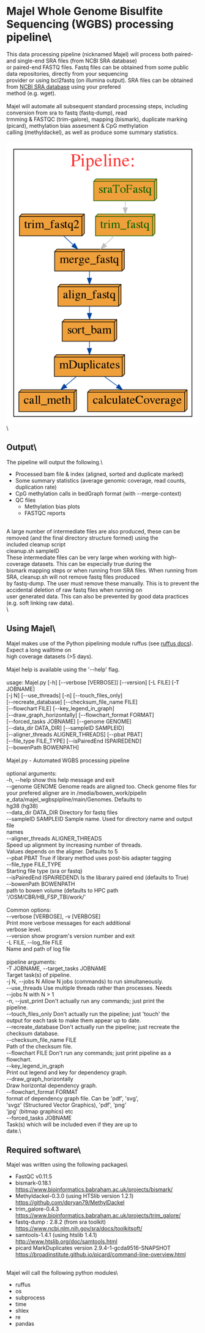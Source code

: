 # Majel Whole Genome Bisulfite Sequencing (WGBS) processing pipeline\

This data processing pipeline (nicknamed Majel) will process both paired- and single-end SRA files (from NCBI SRA database)\
or paired-end FASTQ files. Fastq files can be obtained from some public data repositories, directly from your sequencing \
provider or using bcl2fastq (on illumina output). SRA files can be obtained from [NCBI SRA database](https://www.ncbi.nlm.nih.gov/) using your prefered \
method (e.g. wget).\
\
Majel will automate all subsequent standard processing steps, including conversion from sra to fastq (fastq-dump), read \
trmming & FASTQC (trim-galore), mapping (bismark), duplicate marking (picard), methylation bias assesment & CpG methylation \
calling (methyldackel), as well as produce some summary statistics.\
\
![Majel Process](/images/MajelFlowchart.png)
\
## Output\
The pipeline will output the following.\

* Processed bam file & index (aligned, sorted and duplicate marked)
* Some summary statistics (average genomic coverage, read counts, duplication rate)
* CpG methylation calls in bedGraph format (with --merge-context)
* QC files
   * Methylation bias plots
   * FASTQC reports

\
A large number of intermediate files are also produced, these can be removed (and the final directory structure formed) using the \
included cleanup script\
	cleanup.sh sampleID\
These intermediate files can be very large when working with high-coverage datasets. This can be especially true during the \
bismark mapping steps or when running from SRA files. When running from SRA, cleanup.sh will not remove fastq files produced\
by fastq-dump. The user must remove these manually. This is to prevent the accidental deletion of raw fastq files when running on\
user generated data. This can also be prevented by good data practices (e.g. soft linking raw data).\
\
## Using Majel\
Majel makes use of the Python pipelining module ruffus (see [ruffus docs](http://www.ruffus.org.uk/)). Expect a long walltime on\
high coverage datasets (>5 days).\
\
Majel help is available using the '--help' flag.\
\
usage: Majel.py [-h] [--verbose [VERBOSE]] [--version] [-L FILE] [-T JOBNAME]\
                [-j N] [--use_threads] [-n] [--touch_files_only]\
                [--recreate_database] [--checksum_file_name FILE]\
                [--flowchart FILE] [--key_legend_in_graph]\
                [--draw_graph_horizontally] [--flowchart_format FORMAT]\
                [--forced_tasks JOBNAME] [--genome GENOME]\
                [--data_dir DATA_DIR] [--sampleID SAMPLEID]\
                [--aligner_threads ALIGNER_THREADS] [--pbat PBAT]\
                [--file_type FILE_TYPE] [--isPairedEnd ISPAIREDEND]\
                [--bowenPath BOWENPATH]\
\
Majel.py - Automated WGBS processing pipeline\
\
optional arguments: \
  -h, --help            show this help message and exit\
  --genome GENOME       Genome reads are aligned too. Check genome files for\
                        your prefered aligner are in /media/bowen_work/pipelin\
                        e_data/majel_wgbspipline/main/Genomes. Defaults to\
                        hg38 (hg38)\
  --data_dir DATA_DIR   Directory for fastq files\
  --sampleID SAMPLEID   Sample name. Used for directory name and output file\
                        names\
  --aligner_threads ALIGNER_THREADS\
                        Speed up alignment by increasing number of threads.\
                        Values depends on the aligner. Defaults to 5\
  --pbat PBAT           True if library method uses post-bis adapter tagging\
  --file_type FILE_TYPE\
                        Starting file type (sra or fastq)\
  --isPairedEnd ISPAIREDEND\ 
                        Is the libarary paired end (defaults to True)\
  --bowenPath BOWENPATH\
                        path to bowen volume (defaults to HPC path\
                        '/OSM/CBR/HB_FSP_TBI/work/'\
\
Common options:\
  --verbose [VERBOSE], -v [VERBOSE]\
                        Print more verbose messages for each additional\
                        verbose level.\
  --version             show program's version number and exit\
  -L FILE, --log_file FILE\
                        Name and path of log file\
\
pipeline arguments: \
  -T JOBNAME, --target_tasks JOBNAME\
                        Target task(s) of pipeline.\
  -j N, --jobs N        Allow N jobs (commands) to run simultaneously.\
  --use_threads         Use multiple threads rather than processes. Needs\
                        --jobs N with N > 1\
  -n, --just_print      Don't actually run any commands; just print the\
                        pipeline.\
  --touch_files_only    Don't actually run the pipeline; just 'touch' the\
                        output for each task to make them appear up to date.\
  --recreate_database   Don't actually run the pipeline; just recreate the\
                        checksum database.\
  --checksum_file_name FILE\
                        Path of the checksum file.\
  --flowchart FILE      Don't run any commands; just print pipeline as a\
                        flowchart.\
  --key_legend_in_graph\
                        Print out legend and key for dependency graph.\
  --draw_graph_horizontally\
                        Draw horizontal dependency graph.\
  --flowchart_format FORMAT\
                        format of dependency graph file. Can be 'pdf', 'svg',\
                        'svgz' (Structured Vector Graphics), 'pdf', 'png'\
                        'jpg' (bitmap graphics) etc\
  --forced_tasks JOBNAME\
                        Task(s) which will be included even if they are up to\
                        date.\
 
## Required software\
Majel was written using the following packages\
* FastQC v0.11.5
* bismark-0.18.1 https://www.bioinformatics.babraham.ac.uk/projects/bismark/
* Methyldackel-0.3.0 (using HTSlib version 1.2.1) https://github.com/dpryan79/MethylDackel
* trim_galore-0.4.3 https://www.bioinformatics.babraham.ac.uk/projects/trim_galore/
* fastq-dump : 2.8.2 (from sra toolkit) https://www.ncbi.nlm.nih.gov/sra/docs/toolkitsoft/
* samtools-1.4.1 (using htslib 1.4.1) http://www.htslib.org/doc/samtools.html
* picard MarkDuplicates version 2.9.4-1-gcda9516-SNAPSHOT https://broadinstitute.github.io/picard/command-line-overview.html

\
Majel will call the following python modules\
* ruffus
* os
* subprocess
* time
* shlex
* re
* pandas

